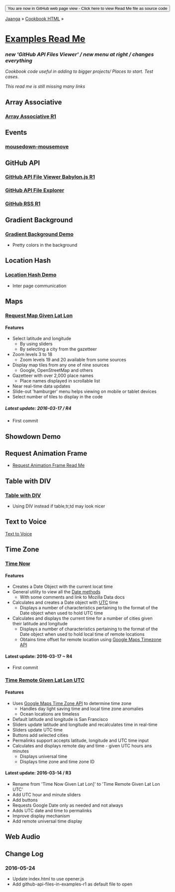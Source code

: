 <span style=display:none; >
[You are now in GitHub source code view - Click here to view Read Me file as a web page]( http://jaanga.github.io/cookbook-html/examples/index.html "View file as a web page." ) </span>
<input type=button onclick=window.location.href='https://github.com/jaanga/jaanga.github.io/tree/master/cookbook-html/examples/'; value='You are now in GitHub web page view - Click here to view Read Me file as source code' />

[Jaanga]( http://jaanga.github.io ) &raquo; [Cookbook HTML]( http://jaanga.github.io/cookbook-html/  ) &raquo;

[Examples Read Me]( index.html#readme.md )
===

### _new 'GitHub API Files Viewer' / new menu at right / changes everything_




_Cookbook code useful in adding to bigger projects/ Places to start. Test cases._

_This read me is still missing many links_


## Array Associative

### [Array Associative R1]( http://jaanga.github.io/cookbook-html/examples/array-associative/array-associative-r1.html )


## Events

### [mousedown-mousemove]( http://jaanga.github.io/cookbook-html/examples/events/mousedown-mousemove-r1.html )


## GitHub API

### [GitHub API File Viewer Babylon.js R1]( http://jaanga.github.io/cookbook-html/examples/github-api-rss/file-viewers/github-api-file-viewer-babylonjs-r1.html )

### [GitHub API File Explorer]( http://jaanga.github.io/cookbook-html/examples/github-api-rss/github-api-explorer/github-api-explorer-r1.html )

### [GitHub RSS R1]( http://jaanga.github.io/cookbook-html/examples/github-api-rss/github-rss/github-rss-r1.html )


## Gradient Background

### [Gradient Background Demo ]( http://jaanga.github.io/cookbook-html/examples/gradient-background/gradient-background-r1.html )

* Pretty colors in the background




## Location Hash

### [Location Hash Demo]( http://jaanga.github.io/cookbook-html/examples/location-hash/location-hash-parse-variable-lengths-r1.html )

* Inter page communication




## Maps

### [Request Map Given Lat Lon]( http://jaanga.github.io/cookbook-html/examples/maps/request-map-given-lat-lon/ )

#### Features

* Select latitude and longitude
	* By using sliders
	* By selecting a city from the gazetteer
* Zoom levels 3 to 18
	* Zoom levels 19 and 20 available from some sources
* Display map tiles from any one of nine sources
	* Google, OpenStreetMap and others
* Gazetteer with over 2,000 place names
	* Place names displayed in scrollable list
* Near real-time data updates
* Slide-out 'hamburger' menu helps viewing on mobile or tablet devices
* Select number of tiles to display in the code

##### Latest update: 2016-03-17 / R4

* First commit



## Showdown Demo



## Request Animation Frame

* [Request Animation Frame Read Me]( http://jaanga.github.io/cookbook-html/examples/request-animation-frame/ )

## Table with DIV

### [Table with DIV ]( http://jaanga.github.io/cookbook-html/examples/table-with-div/table-with-div-r1.html )

* Using DIV instead if table,tr,td may look nicer



## Text to Voice

[ Text to Voice]( http://jaanga.github.io/cookbook-html/examples/text-to-voice/speech-synth-basic.html )




## Time Zone

### [Time Now]( http://jaanga.github.io/cookbook-html/examples/time-zone/time-now/ )

#### Features

* Creates a Date Object with the current locat time
* General utility to view all the [Date methods]( https://developer.mozilla.org/en-US/docs/Web/JavaScript/Reference/Global_Objects/Date )
	* With some comments and link to Mozilla Data docs 
* Calculates and creates a Date object with [UTC]( https://en.wikipedia.org/wiki/Coordinated_Universal_Time ) time
	* Displays a number of characteristics pertaining to the format of the Date object when used to hold UTC time
* Calculates and displays the current time for a number of cities given their latitude and longitude
	* Displays a number of characteristics pertaining to the format of the Date object when used to hold local time of remote locations
	* Obtains time offset for remote location using [Google Maps Timezone API]( https://developers.google.com/maps/documentation/timezone/intro )

#### Latest update: 2016-03-17 ~ R4
 
* First commit


### [Time Remote Given Lat Lon UTC]( http://jaanga.github.io/cookbook-html/examples/time-zone/time-remote-given-lat-lon-utc/ )

#### Features
 
* Uses [Google Maps Time Zone API]( https://developers.google.com/maps/documentation/timezone/intro ) to determine time zone
	* Handles day light saving time and local time zone anomalies
	* Ocean locations are timeless
* Default latitude and longitude is San Francisco
* Sliders update latitude and longitude and recalculates time in real-time
* Sliders update UTC time
* Buttons add selected cities
* Permalinks support accepts latitude, longitude and UTC time input
* Calculates and displays remote day and time - given UTC hours ans minutes
	* Displays universal time
	* Displays time zone and time zone ID

#### Latest update: 2016-03-14 / R3

* Rename from 'Time Now Given Lat Lon]' to 'Time Remote Given Lat Lon UTC'
* Add UTC hour and minute sliders
* Add buttons
* Requests Google Date only as needed and not always
* Adds UTC date and time to permalinks
* Improve display mechanism
* Add remote universal time display 




## Web Audio


## Change Log

### 2016-05-24

* Update index.html to use opener.js
* Add github-api-files-in-examples-r1 as default file to open

